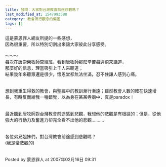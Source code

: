 ```yaml
---
title: 發問：大家對台灣教會前途悲觀嗎？
last_modified_at: 1547993588
category: 教會流行觀念的偏差
tags: []
---
```


這是蒙恩罪人網友所提的一些感想，<br>因為很重要，所以特別切割出來讓大家彼此分享感受。<br><br><!--more-->～～～<br>每次在唐崇榮牧師查經班，看到唐牧師那麼辛苦每週飛來講道，<br>那麼好的信息，理當吸引上千人來聽道；<br>結果幾年來聽眾還是很少，懷恩堂都無法坐滿，忍不住讓人感到心痛。<br><br><br>想到我重生得救的教會，與聖經中的教訓漸行漸遠；雖然教會人數的確在快速增長，有時反而給我一種錯覺，以為身在某某寺廟中，真是paradox！<br><br><br>最近聽到唐牧師對台灣教會前途感到悲觀，我想他的悲觀是有根據的；但是，從他強大的行動力及奮進力卻完全看不出他的悲觀……….<br><br><br>各位弟兄姐妹們，對台灣教會前途感到悲觀嗎？<br>(我是蠻悲觀的)<br><br><br>Posted by 蒙恩罪人 at 2007年02月16日 09:31 <br>
